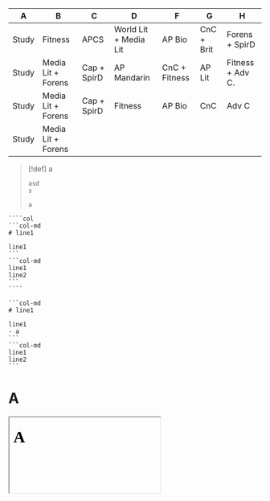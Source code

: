 
| A     | B                  | C           | D                     | F             | G          | H                |
| ----- | ------------------ | ----------- | --------------------- | ------------- | ---------- | ---------------- |
| Study | Fitness            | APCS        | World Lit + Media Lit | AP Bio        | CnC + Brit | Forens + SpirD   |
| Study | Media Lit + Forens | Cap + SpirD | AP Mandarin           | CnC + Fitness | AP Lit     | Fitness + Adv C. |
| Study | Media Lit + Forens | Cap + SpirD | Fitness               | AP Bio        | CnC        | Adv C            |
| Study | Media Lit + Forens |             |                       |               |            |                  |


> [!def] a
> ```col
> asd
> s
> 
> a
> ```

`````ad-note
````col
```col-md
# line1

line1
```
```col-md
line1
line2
```
````
`````

````col
```col-md
# line1

line1
- a
```
```col-md
line1
line2
```
````

# A
<iframe srcdoc="
    <html>
    <head>
    <script type='text/javascript'>
    function load() {
        let p = Array.from(parent.document.styleSheets)
        p.unshift('')
        let pSS = p.reduce(
            (x, i) => {
                let a = Array.from(i.cssRules)
                if (a.length == 0) {
                    return x
                }
                a.unshift('')
                return x + a.reduce(
                    (y, j) => {
                        return y + j.cssText
                    }
                )
            }
        )
        let style = document.createElement('style')
        style.type = 'text/css'
        style.innerHTML = pSS
        document.head.appendChild(style)
        console.log(style)
    }
    window.onload=load
    </script>
    </head>
    <body>
    <h1>A</h1>
    </body>
    </html>
    "></iframe>